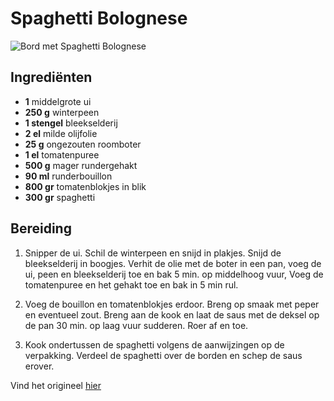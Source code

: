 # Spaghetti Bolognese  
![Bord met Spaghetti Bolognese](https://upload.wikimedia.org/wikipedia/commons/d/d1/Spaghetti_with_Meatballs_%28cropped%29.jpg)

## Ingrediënten
 * **1** middelgrote ui
 * **250 g** winterpeen
 * **1 stengel** bleekselderij
 * **2 el** milde olijfolie
 * **25 g** ongezouten roomboter
 * **1 el** tomatenpuree
 * **500 g** mager rundergehakt
 * **90 ml** runderbouillon
 * **800 gr** tomatenblokjes in blik
 * **300 gr** spaghetti

## Bereiding
1. Snipper de ui. Schil de winterpeen en snijd in plakjes.  Snijd de bleekselderij in boogjes. Verhit de olie met de boter in een pan, voeg de ui, peen en bleekselderij toe en bak 5 min.  op middelhoog vuur, Voeg de tomatenpuree en het gehakt toe en bak in 5 min rul.
   
2. Voeg de bouillon en tomatenblokjes erdoor.  Breng op smaak met peper en eventueel zout.  Breng aan de kook en laat de saus met de deksel op de pan 30 min.  op laag vuur sudderen. Roer af en toe.
   
3. Kook ondertussen de spaghetti volgens de aanwijzingen op de verpakking.  Verdeel de spaghetti over de borden en schep de saus erover.

Vind het origineel [hier](https://www.ah.nl/allerhande/recept/R-R615118/eenvoudige-spaghetti-bolognese)